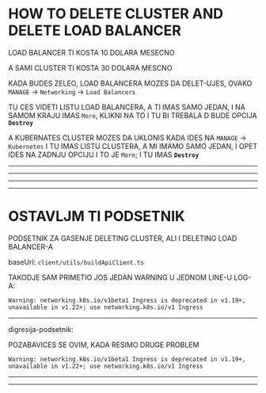 # HOW TO DELETE CLUSTER AND DELETE LOAD BALANCER

LOAD BALANCER TI KOSTA 10 DOLARA MESECNO

A SAMI CLUSTER TI KOSTA 30 DOLARA MESCNO

KADA BUDES ZELEO, LOAD BALANCERA MOZES DA DELET-UJES, OVAKO `MANAGE` -> `Networking` -> `Load Balancers`

TU CES VIDETI LISTU LOAD BALANCERA, A TI IMAS SAMO JEDAN, I NA SAMOM KRAJU IMAS `More`, KLIKNI NA TO I TU BI TREBALA D BUDE OPCIJA **`Destroy`**

A KUBERNATES CLUSTER MOZES DA UKLONIS KADA IDES NA `MANAGE` -> `Kubernetes` I TU IMAS LISTU CLUSTERA, A MI IMAMO SAMO JEDAN, I OPET IDES NA ZADNJU OPCIJU I TO JE `More`; I TU IMAS **`Destroy`**

***
***
***
***

# OSTAVLJM TI PODSETNIK

PODSETNIK ZA GASENJE DELETING CLUSTER, ALI I DELETING LOAD BALANCER-A

baseUrl:
`client/utils/buildApiClient.ts`

TAKODJE SAM PRIMETIO JOS JEDAN WARNING U JEDNOM LINE-U LOG-A:

`Warning: networking.k8s.io/v1beta1 Ingress is deprecated in v1.19+, unavailable in v1.22+; use networking.k8s.io/v1 Ingress`

***

digresija-podsetnik:

POZABAVICES SE OVIM, KADA RESIMO DRUGE PROBLEM

`Warning: networking.k8s.io/v1beta1 Ingress is deprecated in v1.19+, unavailable in v1.22+; use networking.k8s.io/v1 Ingress`

***
***

